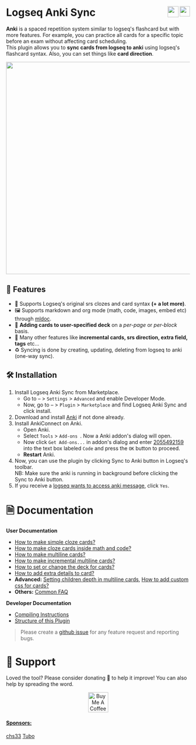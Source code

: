# Logseq Anki Sync [<img align="right" src="https://img.shields.io/github/stars/debanjandhar12/logseq-anki-sync.svg?logo=GitHub&style=flat-square" height="28"/>](https://github.com/debanjandhar12/logseq-anki-sync/) [<img align="right" src="https://raw.githubusercontent.com/debanjandhar12/logseq-anki-sync/main/imgs/buymeacoffee.webp" height="30"/>](https://www.buymeacoffee.com/debanjandhar12)
**Anki** is a spaced repetition system similar to logseq's flashcard but with more features. For example, you can practice all cards for a specific topic before an exam without affecting card scheduling. <br/>
This plugin allows you to **sync cards from logseq to anki** using logseq's flashcard syntax. Also, you can set things like **card direction**.
<p align="center">
  <img width="580px" src="https://user-images.githubusercontent.com/49021233/145706852-b509d971-28eb-41cb-80fd-4292f46ddf70.gif" />
</p>

## 🚀 Features
* 🐾 Supports Logseq's original srs clozes and card syntax **(+ a lot more)**.
* 🖼 Supports markdown and org mode (math, code, images, embed etc) through [mldoc](https://github.com/logseq/mldoc).
* 📘 **Adding cards to user-specified deck** on a *per-page* or *per-block* basis.
* 🥳 Many other features like **incremental cards, srs direction, extra field, tags** etc...
* ♻ Syncing is done by creating, updating, deleting from logseq to anki (one-way sync).

## 🛠️ Installation
1. Install Logseq Anki Sync from Marketplace.
   * Go to `⋯` > `Settings` > `Advanced` and enable Developer Mode.
   * Now, go to `⋯` > `Plugin` > `Marketplace` and find Logseq Anki Sync and click install.
2. Download and install [Anki](https://apps.ankiweb.net/) if not done already. 
3. Install AnkiConnect on Anki.
   * Open Anki.
   * Select `Tools` > `Add-ons `. Now a Anki addon's dialog will open. 
   * Now click `Get Add-ons...` in addon's dialog and enter [2055492159](https://ankiweb.net/shared/info/2055492159) into the text box labeled `Code` and press the `OK` button to proceed.
   * **Restart** Anki.
4. Now, you can use the plugin by clicking Sync to Anki button in Logseq's toolbar.<br/>
   NB: Make sure the anki is running in background before clicking the Sync to Anki button.
5. If you receive a [logseq wants to access anki message](https://raw.githubusercontent.com/debanjandhar12/Obsidian-Anki-Sync/main/docs/images/permission.png), click `Yes`.

# 🗎 Documentation
<b>User Documentation</b>
* [How to make simple cloze cards?](https://github.com/debanjandhar12/logseq-anki-sync/wiki/How-to-make-simple-cloze-cards%3F)
* [How to make cloze cards inside math and code?](https://github.com/debanjandhar12/logseq-anki-sync/wiki/How-to-make-cloze-cards-inside-math-and-code%3F)
* [How to make multiline cards?](https://github.com/debanjandhar12/logseq-anki-sync/wiki/How-to-make-multiline-cards%3F)
* [How to make incremental multiline cards?](https://github.com/debanjandhar12/logseq-anki-sync/wiki/How-to-make-incremental-multiline-cards%3F)
* [How to set or change the deck for cards?](https://github.com/debanjandhar12/logseq-anki-sync/wiki/How-to-set-or-change-the-deck-for-cards%3F)
* [How to add extra details to card?](https://github.com/debanjandhar12/logseq-anki-sync/wiki/How-to-add-extra-details-to-card%3F)
* <b>Advanced:</b> [Setting children depth in multiline cards](https://github.com/debanjandhar12/logseq-anki-sync/releases/tag/v1.1.0), [How to add custom css for cards?](https://github.com/debanjandhar12/logseq-anki-sync/wiki/How-to-add-custom-css-for-cards%3F)
* <b>Others:</b> [Common FAQ](https://github.com/debanjandhar12/logseq-anki-sync/wiki/Common-FAQ)

<b>Developer Documentation</b>
* [Compiling Instructions](https://github.com/debanjandhar12/logseq-anki-sync/wiki/Compiling-Instructions)
* [Structure of this Plugin](https://github.com/debanjandhar12/logseq-anki-sync/wiki/Structure-of-this-Plugin)
> Please create a [github issue](https://github.com/debanjandhar12/logseq-anki-sync/issues) for any feature request and reporting bugs.

# 🙏 Support
Loved the tool? Please consider donating 💸 to help it improve! You can also help by spreading the word.<br/>
<p align="center">
<a href="https://www.buymeacoffee.com/debanjandhar12" target="_blank"><img src="https://raw.githubusercontent.com/debanjandhar12/logseq-anki-sync/main/imgs/buymeacoffee.webp" alt="Buy Me A Coffee" height="55" style="border-radius:1px" />
</p>

#### Sponsors:
 
[chs33](https://github.com/chs33) [Tubo](https://github.com/Tubo)

